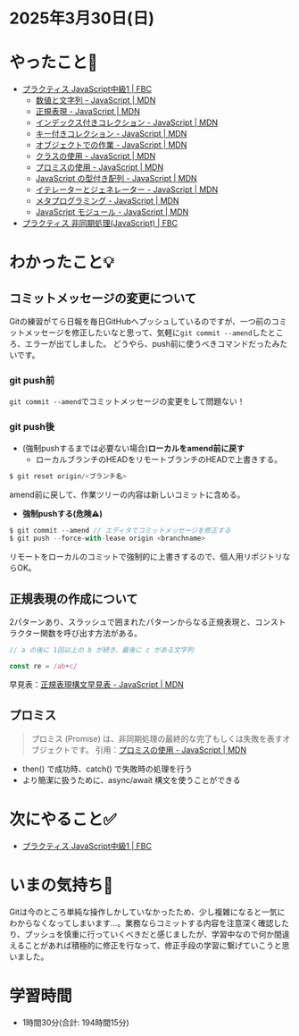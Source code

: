 # 2025年3月30日(日)

# やったこと📝

- [プラクティス JavaScript中級1 \| FBC](https://bootcamp.fjord.jp/practices/277)
  - [数値と文字列 \- JavaScript \| MDN](https://developer.mozilla.org/ja/docs/Web/JavaScript/Guide/Numbers_and_strings)
  - [正規表現 \- JavaScript \| MDN](https://developer.mozilla.org/ja/docs/Web/JavaScript/Guide/Regular_expressions)
  - [インデックス付きコレクション \- JavaScript \| MDN](https://developer.mozilla.org/ja/docs/Web/JavaScript/Guide/Indexed_collections)
  - [キー付きコレクション \- JavaScript \| MDN](https://developer.mozilla.org/ja/docs/Web/JavaScript/Guide/Keyed_collections)
  - [オブジェクトでの作業 \- JavaScript \| MDN](https://developer.mozilla.org/ja/docs/Web/JavaScript/Guide/Working_with_objects)
  - [クラスの使用 \- JavaScript \| MDN](https://developer.mozilla.org/ja/docs/Web/JavaScript/Guide/Using_classes)
  - [プロミスの使用 \- JavaScript \| MDN](https://developer.mozilla.org/ja/docs/Web/JavaScript/Guide/Using_promises)
  - [JavaScript の型付き配列 \- JavaScript \| MDN](https://developer.mozilla.org/ja/docs/Web/JavaScript/Guide/Typed_arrays)
  - [イテレーターとジェネレーター \- JavaScript \| MDN](https://developer.mozilla.org/ja/docs/Web/JavaScript/Guide/Iterators_and_generators)
  - [メタプログラミング \- JavaScript \| MDN](https://developer.mozilla.org/ja/docs/Web/JavaScript/Guide/Meta_programming)
  - [JavaScript モジュール \- JavaScript \| MDN](https://developer.mozilla.org/ja/docs/Web/JavaScript/Guide/Modules)
- [プラクティス 非同期処理\(JavaScript\) \| FBC](https://bootcamp.fjord.jp/practices/204)

# わかったこと💡

## コミットメッセージの変更について

Gitの練習がてら日報を毎日GitHubへプッシュしているのですが、一つ前のコミットメッセージを修正したいなと思って、気軽に`git commit --amend`したところ、エラーが出てしました。
どうやら、push前に使うべきコマンドだったみたいです。

### git push前

`git commit --amend`でコミットメッセージの変更をして問題ない！

### git push後

- (強制pushするまでは必要ない場合)**ローカルをamend前に戻す**
  - ローカルブランチのHEADをリモートブランチのHEADで上書きする。

```javascript
$ git reset origin/<ブランチ名>
```

amend前に戻して、作業ツリーの内容は新しいコミットに含める。

- **強制pushする(危険⚠️)**

```javascript
$ git commit --amend // エディタでコミットメッセージを修正する
$ git push --force-with-lease origin <branchname>
```

リモートをローカルのコミットで強制的に上書きするので、個人用リポジトリならOK。

## 正規表現の作成について

2パターンあり、スラッシュで囲まれたパターンからなる正規表現と、コンストラクター関数を呼び出す方法がある。

```javascript
// a の後に 1回以上の b が続き、最後に c がある文字列

const re = /ab+c/
```

早見表：[正規表現構文早見表 \- JavaScript \| MDN](https://developer.mozilla.org/ja/docs/Web/JavaScript/Guide/Regular_expressions/Cheatsheet)

## プロミス

> プロミス (Promise) は、非同期処理の最終的な完了もしくは失敗を表すオブジェクトです。
> 引用：[プロミスの使用 \- JavaScript \| MDN](https://developer.mozilla.org/ja/docs/Web/JavaScript/Guide/Using_promises)

- then() で成功時、catch() で失敗時の処理を行う
- より簡潔に扱うために、async/await 構文を使うことができる

# 次にやること✅

- [プラクティス JavaScript中級1 \| FBC](https://bootcamp.fjord.jp/practices/277)

# いまの気持ち🫶

Gitは今のところ単純な操作しかしていなかったため、少し複雑になると一気にわからなくなってしまいます…。業務ならコミットする内容を注意深く確認したり、プッシュを慎重に行っていくべきだと感じましたが、学習中なので何か間違えることがあれば積極的に修正を行なって、修正手段の学習に繋げていこうと思いました。

# 学習時間

- 1時間30分(合計: 194時間15分)

